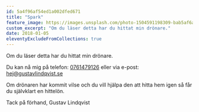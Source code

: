 ```yaml
---
id: 5a4f96af54ed1a002dfed671
title: "Spark"
feature_image: https://images.unsplash.com/photo-1504591198309-bab5af6a3f2c?ixlib=rb-0.3.5&q=80&fm=jpg&crop=entropy&cs=tinysrgb&w=1080&fit=max&ixid=eyJhcHBfaWQiOjExNzczfQ&s=b002dd0632a74238fa57b80d3ebb3b3f
custom_excerpt: "Om du läser detta har du hittat min drönare."
date: 2018-01-05
eleventyExcludeFromCollections: true
---
```


Om du läser detta har du hittat min drönare.

Du kan nå mig på telefon: [0761479126](tel:+46761479126) eller via
e-post: [hej@gustavlindqvist.se](mailto:hej@gustavlindqvist.se)

Om drönaren har kommit vilse och du vill hjälpa den att hitta hem igen så får du självklart en hittelön.

Tack på förhand, Gustav Lindqvist
